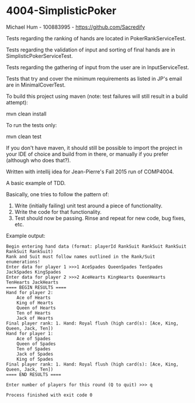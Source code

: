 # 4004-SimplisticPoker

Michael Hum - 100883995 - https://github.com/Sacredify

Tests regarding the ranking of hands are located in PokerRankServiceTest.

Tests regarding the validation of input and sorting of final hands are in SimplisticPokerServiceTest.

Tests regarding the gathering of input from the user are in InputServiceTest.

Tests that try and cover the minimum requirements as listed in JP's email are in MinimalCoverTest.

To build this project using maven (note: test failures will still result in a build attempt):

mvn clean install

To run the tests only:

mvn clean test

If you don't have maven, it should still be possible to import the project in your IDE of choice and build from in there, or
manually if you prefer (although who does that?).

Written with intellij idea for Jean-Pierre's Fall 2015 run of COMP4004.


A basic example of TDD.

Basically, one tries to follow the pattern of:

1. Write (initially failing) unit test around a piece of functionality.
2. Write the code for that functionality.
3. Test should now be passing. Rinse and repeat for new code, bug fixes, etc.

Example output:

    Begin entering hand data (format: playerId RankSuit RankSuit RankSuit RankSuit RankSuit)
    Rank and Suit must follow names outlined in the Rank/Suit enumerations!
    Enter data for player 1 >>>1 AceSpades QueenSpades TenSpades JackSpades KingSpades
    Enter data for player 2 >>>2 AceHearts KingHearts QueenHearts TenHearts JackHearts
    ==== BEGIN RESULTS ====
    Hand for player 2:
        Ace of Hearts
        King of Hearts
        Queen of Hearts
        Ten of Hearts
        Jack of Hearts
    Final player rank: 1. Hand: Royal flush (high card(s): [Ace, King, Queen, Jack, Ten])
    Hand for player 1:
        Ace of Spades
        Queen of Spades
        Ten of Spades
        Jack of Spades
        King of Spades
    Final player rank: 1. Hand: Royal flush (high card(s): [Ace, King, Queen, Jack, Ten])
    ==== END RESULTS ====

    Enter number of players for this round (Q to quit) >>> q

    Process finished with exit code 0